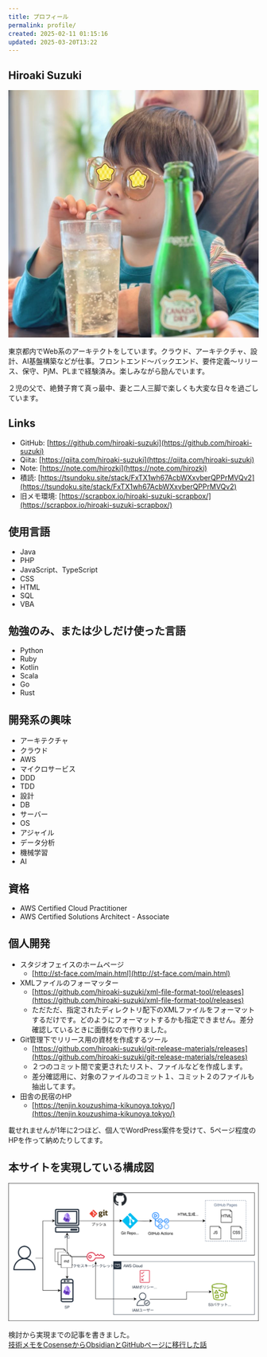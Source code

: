 ```yaml
---
title: プロフィール
permalink: profile/
created: 2025-02-11 01:15:16
updated: 2025-03-20T13:22
---
```

## Hiroaki Suzuki

![プロフィール画像](images/profile.jpg)

東京都内でWeb系のアーキテクトをしています。クラウド、アーキテクチャ、設計、AI基盤構築などが仕事。フロントエンド〜バックエンド、要件定義〜リリース、保守、PjM、PLまで経験済み。楽しみながら励んでいます。

２児の父で、絶賛子育て真っ最中、妻と二人三脚で楽しくも大変な日々を過ごしています。

## Links
- GitHub: [https://github.com/hiroaki-suzuki](https://github.com/hiroaki-suzuki)
- Qiita: [https://qiita.com/hiroaki-suzuki](https://qiita.com/hiroaki-suzuki)
- Note: [https://note.com/hirozki](https://note.com/hirozki)
- 積読: [https://tsundoku.site/stack/FxTX1wh67AcbWXxvberQPPrMVQv2](https://tsundoku.site/stack/FxTX1wh67AcbWXxvberQPPrMVQv2)
- 旧メモ環境: [https://scrapbox.io/hiroaki-suzuki-scrapbox/](https://scrapbox.io/hiroaki-suzuki-scrapbox/)

## 使用言語
- Java
- PHP
- JavaScript、TypeScript
- CSS
- HTML
- SQL
- VBA

## 勉強のみ、または少しだけ使った言語
- Python
- Ruby
- Kotlin
- Scala
- Go
- Rust

## 開発系の興味
- アーキテクチャ
- クラウド
- AWS
- マイクロサービス
- DDD
- TDD
- 設計
- DB
- サーバー
- OS
- アジャイル
- データ分析
- 機械学習
- AI

## 資格
- AWS Certified Cloud Practitioner
- AWS Certified Solutions Architect - Associate

## 個人開発
- スタジオフェイスのホームページ
    - [http://st-face.com/main.html](http://st-face.com/main.html)
- XMLファイルのフォーマッター
    - [https://github.com/hiroaki-suzuki/xml-file-format-tool/releases](https://github.com/hiroaki-suzuki/xml-file-format-tool/releases)
    - ただただ、指定されたディレクトリ配下のXMLファイルをフォーマットするだけです。どのようにフォーマットするかも指定できません。差分確認しているときに面倒なので作りました。
- Git管理下でリリース用の資材を作成するツール
    - [https://github.com/hiroaki-suzuki/git-release-materials/releases](https://github.com/hiroaki-suzuki/git-release-materials/releases)
    - ２つのコミット間で変更されたリスト、ファイルなどを作成します。
    - 差分確認用に、対象のファイルのコミット１、コミット２のファイルも抽出してます。
- 田舎の民宿のHP
    - [https://tenjin.kouzushima-kikunoya.tokyo/](https://tenjin.kouzushima-kikunoya.tokyo/)

載せれませんが1年に2つほど、個人でWordPress案件を受けて、5ページ程度のHPを作って納めたりしてます。

## 本サイトを実現している構成図
![サイトの構成図](images/my-memo-page-architecture.svg)

検討から実現までの記事を書きました。  
[技術メモをCosenseからObsidianとGitHubページに移行した話](https://note.com/hirozki/n/n4785e30ab375)

